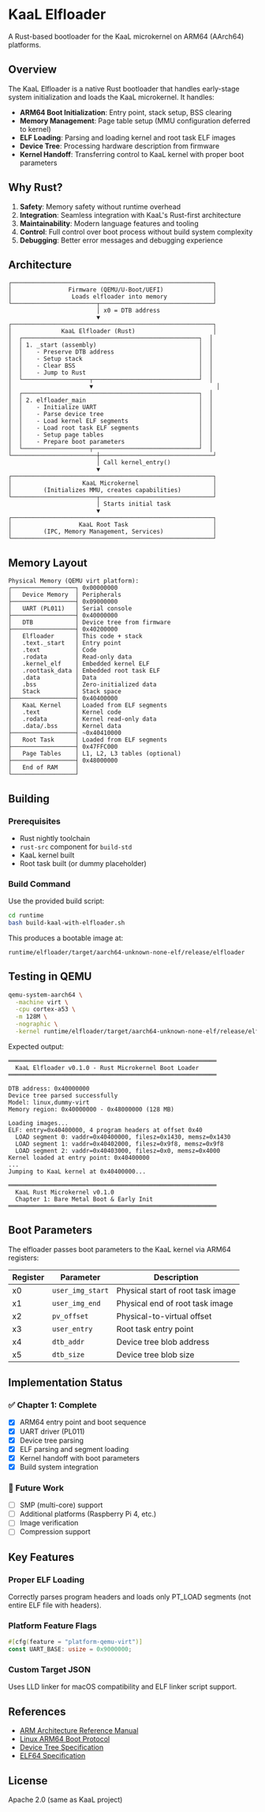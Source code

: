 # KaaL Elfloader

A Rust-based bootloader for the KaaL microkernel on ARM64 (AArch64) platforms.

## Overview

The KaaL Elfloader is a native Rust bootloader that handles early-stage system initialization and loads the KaaL microkernel. It handles:

- **ARM64 Boot Initialization**: Entry point, stack setup, BSS clearing
- **Memory Management**: Page table setup (MMU configuration deferred to kernel)
- **ELF Loading**: Parsing and loading kernel and root task ELF images
- **Device Tree**: Processing hardware description from firmware
- **Kernel Handoff**: Transferring control to KaaL kernel with proper boot parameters

## Why Rust?

1. **Safety**: Memory safety without runtime overhead
2. **Integration**: Seamless integration with KaaL's Rust-first architecture
3. **Maintainability**: Modern language features and tooling
4. **Control**: Full control over boot process without build system complexity
5. **Debugging**: Better error messages and debugging experience

## Architecture

```
┌─────────────────────────────────────────────────────────┐
│                Firmware (QEMU/U-Boot/UEFI)              │
│                 Loads elfloader into memory             │
└────────────────────────┬────────────────────────────────┘
                         │ x0 = DTB address
                         ▼
┌─────────────────────────────────────────────────────────┐
│              KaaL Elfloader (Rust)                      │
│  ┌──────────────────────────────────────────────────┐  │
│  │ 1. _start (assembly)                             │  │
│  │    - Preserve DTB address                        │  │
│  │    - Setup stack                                 │  │
│  │    - Clear BSS                                   │  │
│  │    - Jump to Rust                                │  │
│  └───────────────────┬──────────────────────────────┘  │
│                      ▼                                   │
│  ┌──────────────────────────────────────────────────┐  │
│  │ 2. elfloader_main                                │  │
│  │    - Initialize UART                             │  │
│  │    - Parse device tree                           │  │
│  │    - Load kernel ELF segments                    │  │
│  │    - Load root task ELF segments                 │  │
│  │    - Setup page tables                           │  │
│  │    - Prepare boot parameters                     │  │
│  └───────────────────┬──────────────────────────────┘  │
└────────────────────────┼────────────────────────────────┘
                         │ Call kernel_entry()
                         ▼
┌─────────────────────────────────────────────────────────┐
│                    KaaL Microkernel                     │
│         (Initializes MMU, creates capabilities)         │
└────────────────────────┬────────────────────────────────┘
                         │ Starts initial task
                         ▼
┌─────────────────────────────────────────────────────────┐
│                   KaaL Root Task                        │
│         (IPC, Memory Management, Services)              │
└─────────────────────────────────────────────────────────┘
```

## Memory Layout

```
Physical Memory (QEMU virt platform):
┌──────────────────┐ 0x00000000
│   Device Memory  │ Peripherals
├──────────────────┤ 0x09000000
│   UART (PL011)   │ Serial console
├──────────────────┤ 0x40000000
│   DTB            │ Device tree from firmware
├──────────────────┤ 0x40200000
│   Elfloader      │ This code + stack
│   .text._start   │ Entry point
│   .text          │ Code
│   .rodata        │ Read-only data
│   .kernel_elf    │ Embedded kernel ELF
│   .roottask_data │ Embedded root task ELF
│   .data          │ Data
│   .bss           │ Zero-initialized data
│   Stack          │ Stack space
├──────────────────┤ 0x40400000
│   KaaL Kernel    │ Loaded from ELF segments
│   .text          │ Kernel code
│   .rodata        │ Kernel read-only data
│   .data/.bss     │ Kernel data
├──────────────────┤ ~0x40410000
│   Root Task      │ Loaded from ELF segments
├──────────────────┤ 0x47FFC000
│   Page Tables    │ L1, L2, L3 tables (optional)
├──────────────────┤ 0x48000000
│   End of RAM     │
└──────────────────┘
```

## Building

### Prerequisites

- Rust nightly toolchain
- `rust-src` component for `build-std`
- KaaL kernel built
- Root task built (or dummy placeholder)

### Build Command

Use the provided build script:

```bash
cd runtime
bash build-kaal-with-elfloader.sh
```

This produces a bootable image at:
```
runtime/elfloader/target/aarch64-unknown-none-elf/release/elfloader
```

## Testing in QEMU

```bash
qemu-system-aarch64 \
  -machine virt \
  -cpu cortex-a53 \
  -m 128M \
  -nographic \
  -kernel runtime/elfloader/target/aarch64-unknown-none-elf/release/elfloader
```

Expected output:
```
═══════════════════════════════════════════════════════════
  KaaL Elfloader v0.1.0 - Rust Microkernel Boot Loader
═══════════════════════════════════════════════════════════

DTB address: 0x40000000
Device tree parsed successfully
Model: linux,dummy-virt
Memory region: 0x40000000 - 0x48000000 (128 MB)

Loading images...
ELF: entry=0x40400000, 4 program headers at offset 0x40
  LOAD segment 0: vaddr=0x40400000, filesz=0x1430, memsz=0x1430
  LOAD segment 1: vaddr=0x40402000, filesz=0x9f8, memsz=0x9f8
  LOAD segment 2: vaddr=0x40403000, filesz=0x0, memsz=0x4000
Kernel loaded at entry point: 0x40400000
...
Jumping to KaaL kernel at 0x40400000...

═══════════════════════════════════════════════════════════
  KaaL Rust Microkernel v0.1.0
  Chapter 1: Bare Metal Boot & Early Init
═══════════════════════════════════════════════════════════
```

## Boot Parameters

The elfloader passes boot parameters to the KaaL kernel via ARM64 registers:

| Register | Parameter | Description |
|----------|-----------|-------------|
| x0 | `user_img_start` | Physical start of root task image |
| x1 | `user_img_end` | Physical end of root task image |
| x2 | `pv_offset` | Physical-to-virtual offset |
| x3 | `user_entry` | Root task entry point |
| x4 | `dtb_addr` | Device tree blob address |
| x5 | `dtb_size` | Device tree blob size |

## Implementation Status

### ✅ Chapter 1: Complete

- [x] ARM64 entry point and boot sequence
- [x] UART driver (PL011)
- [x] Device tree parsing
- [x] ELF parsing and segment loading
- [x] Kernel handoff with boot parameters
- [x] Build system integration

### 🚧 Future Work

- [ ] SMP (multi-core) support
- [ ] Additional platforms (Raspberry Pi 4, etc.)
- [ ] Image verification
- [ ] Compression support

## Key Features

### Proper ELF Loading
Correctly parses program headers and loads only PT_LOAD segments (not entire ELF file with headers).

### Platform Feature Flags
```rust
#[cfg(feature = "platform-qemu-virt")]
const UART_BASE: usize = 0x9000000;
```

### Custom Target JSON
Uses LLD linker for macOS compatibility and ELF linker script support.

## References

- [ARM Architecture Reference Manual](https://developer.arm.com/documentation/ddi0487/latest)
- [Linux ARM64 Boot Protocol](https://www.kernel.org/doc/html/latest/arm64/booting.html)
- [Device Tree Specification](https://www.devicetree.org/)
- [ELF64 Specification](https://refspecs.linuxfoundation.org/elf/elf.pdf)

## License

Apache 2.0 (same as KaaL project)
